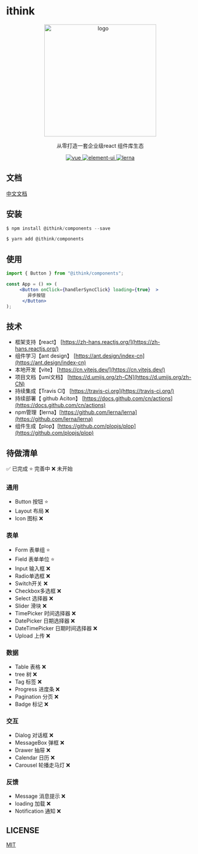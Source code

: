 # ithink

<p align="center">
    <img alt="logo" src="https://avatars.githubusercontent.com/u/79920730" width="300" height="300">
</p>
<p align="center">从零打造一套企业级react 组件库生态</p>

<p align="center">
  <a href="https://github.com/ithink/ithink">
    <img src="https://img.shields.io/badge/react-组件库-blue.svg" alt="vue">
  </a>
  <a href="https://github.com/ithink/ithink">
    <img src="https://img.shields.io/badge/license-MIT-green.svg" alt="element-ui">
  </a>
  <a href="https://github.com/ithink/ithink">
    <img src="https://img.shields.io/badge/maintained%20with-lerna-cc00ff.svg" alt="lerna">
  </a>
</p>


## 文档

[中文文档](https://ithink.github.io/ithink/)

## 安装
```jsx
$ npm install @ithink/components --save

$ yarn add @ithink/components

```

## 使用
```jsx
import { Button } from "@ithink/components";

const App = () => (
     <Button onClick={handlerSyncClick} loading={true}  >
        异步按钮
      </Button>
);
```

## 技术

- 框架支持【react】 [https://zh-hans.reactjs.org/](https://zh-hans.reactjs.org/)
- 组件学习【ant design】 [https://ant.design/index-cn](https://ant.design/index-cn)
- 本地开发【vite】 [https://cn.vitejs.dev/](https://cn.vitejs.dev/)
- 项目文档【umi文档】 [https://d.umijs.org/zh-CN](https://d.umijs.org/zh-CN)
- 持续集成【Travis CI】 [https://travis-ci.org](https://travis-ci.org/)
- 持续部署【 github Aciton】 [https://docs.github.com/cn/actions](https://docs.github.com/cn/actions)
- npm管理【lerna】[https://github.com/lerna/lerna](https://github.com/lerna/lerna)
- 组件生成【plop】[https://github.com/plopjs/plop](https://github.com/plopjs/plop)


## 待做清单

✅ 已完成
⭐️ 完善中
❌ 未开始
### 通用
- Button 按钮 ⭐️ 
- Layout 布局 ❌
- Icon 图标 ❌

### 表单
- Form 表单组 ⭐️ 
- Field 表单单位 ⭐️ 
- Input 输入框 ❌
- Radio单选框 ❌
- Switch开关 ❌
- Checkbox多选框 ❌
- Select 选择器 ❌
- Slider 滑块 ❌
- TimePicker 时间选择器 ❌
- DatePicker 日期选择器 ❌
- DateTimePicker 日期时间选择器 ❌
- Upload 上传 ❌


### 数据
- Table 表格 ❌
- tree 树 ❌
- Tag 标签 ❌
- Progress 进度条 ❌
- Pagination 分页 ❌
- Badge 标记 ❌

### 交互

- Dialog 对话框 ❌
- MessageBox 弹框 ❌
- Drawer 抽屉 ❌
- Calendar 日历 ❌
- Carousel 轮播走马灯 ❌


### 反馈

- Message 消息提示 ❌
- loading 加载 ❌
- Notification 通知 ❌

## LICENSE

[MIT](https://en.wikipedia.org/wiki/MIT_License)


